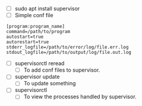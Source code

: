- [ ] sudo apt install supervisor
- [ ] Simple conf file
```
[program:program_name]
command=/path/to/program
autostart=true
autorestart=true
stderr_logfile=/path/to/error/log/file.err.log
stdout_logfile=/path/to/output/log/file.out.log
```
- [ ] supervisorctl reread
  - [ ] To add conf files to supervisor.
- [ ] supervisor update
  - [ ] To update something
- [ ] supervisorctl
  - [ ] To view the processes handled by supervisor.